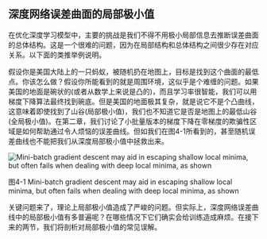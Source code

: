 ## 深度网络误差曲面的局部极小值
在优化深度学习模型中，主要的挑战是我们不得不用极小局部信息去推断误差曲面的总体结构。这是一个很难的问题，因为在局部结构和总体结构之间很少存在对应关系。以下面的类推举例说明。

假设你是美国大陆上的一只蚂蚁，被随机扔在地图上，目标是找到这个曲面的最低点。你该怎么做？假设你所能看到的就是周围环境，这似乎是个难缠的问题。如果美国的地面是碗状的(或者从数学上来说是凸的)，而且学习率很智能，我们可以用梯度下降算法最终找到碗底。但是美国的地面极其复杂，就是说它不是个凸曲线，这意味着即使找到了山谷(局部极小值)，我们也不知道它是否是地图上的最低山谷(全局极小值)。在第二章，我们讨论了小批量版本的梯度下降在零梯度的欺骗性区域是如何帮助通过令人烦恼的误差曲线。但如我们在图4-1所看到的，甚至随机误差曲线也不能把我们从深度局部极小值中拯救出来。

![Mini-batch gradient descent may aid in escaping shallow local minima, but often fails when dealing with deep local minima, as shown](https://github.com/lucasbyAI/Fundamental_of_Deep_Learning_ZH/blob/master/images_folder/Fig4-1.png?raw=true)

图4-1 Mini-batch gradient descent may aid in escaping shallow local minima, but often fails when dealing with deep local minima, as shown

关键问题来了，理论上局部极小值造成了严峻的问题。但实际上，深度网络误差曲线中的局部极小值有多普遍呢？在哪些情况下它们确实会给训练造成麻烦。在接下来的两节，我们将剖析对局部极小值的常见误解。
